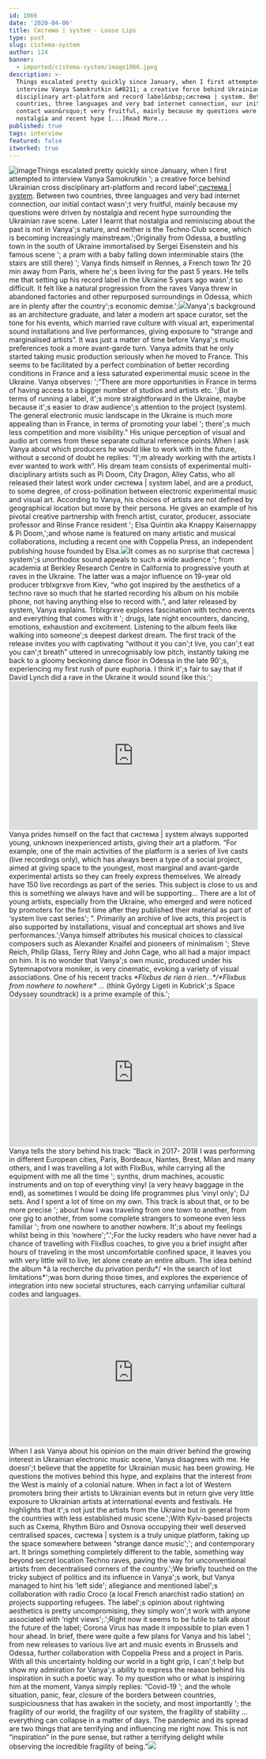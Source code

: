 ```yaml
---
id: 1066
date: '2020-04-06'
title: Cистема | system - Loose Lips
type: post
slug: cistema-system
author: 124
banner:
  - imported/cistema-system/image1066.jpeg
description: >-
  Things escalated pretty quickly since January, when I first attempted to
  interview Vanya Samokrutkin &#8211; a creative force behind Ukrainian cross
  disciplinary art-platform and record label&nbsp;система | system. Between two
  countries, three languages and very bad internet connection, our initial
  contact wasn&rsquo;t very fruitful, mainly because my questions were driven by
  nostalgia and recent hype [...]Read More...
published: true
tags: interview
featured: false
itworked: true
---
```

![image](../imported/cistema-system/image1066.jpeg)Things escalated pretty quickly since January, when I first attempted to interview Vanya Samokrutkin '; a creative force behind Ukrainian cross disciplinary art-platform and record label';[система | system](https://soundcloud.com/systemma1). Between two countries, three languages and very bad internet connection, our initial contact wasn';t very fruitful, mainly because my questions were driven by nostalgia and recent hype surrounding the Ukrainian rave scene. Later I learnt that nostalgia and reminiscing about the past is not in Vanya';s nature, and neither is the Techno Club scene, which is becoming increasingly mainstream.';Originally from Odessa, a bustling town in the south of Ukraine immortalised by Sergei Eisenstein and his famous scene '; a pram with a baby falling down interminable stairs (the stairs are still there) '; Vanya finds himself in Rennes, a French town 1hr 20 min away from Paris, where he';s been living for the past 5 years. He tells me that setting up his record label in the Ukraine 5 years ago wasn';t so difficult. It felt like a natural progression from the raves Vanya threw in abandoned factories and other repurposed surroundings in Odessa, which are in plenty after the country';s economic demise.';![](/wp-content/uploads/live/img/wysiwyg/5e8b2e065fcfb.jpg)Vanya';s background as an architecture graduate, and later a modern art space curator, set the tone for his events, which married rave culture with visual art, experimental sound installations and live performances, giving exposure to “strange and marginalised artists”. It was just a matter of time before Vanya';s music preferences took a more avant-garde turn. Vanya admits that he only started taking music production seriously when he moved to France. This seems to be facilitated by a perfect combination of better recording conditions in France and a less saturated experimental music scene in the Ukraine. Vanya observes: ';“There are more opportunities in France in terms of having access to a bigger number of studios and artists etc. ';But in terms of running a label, it';s more straightforward in the Ukraine, maybe because it';s easier to draw audience';s attention to the project (system). The general electronic music landscape in the Ukraine is much more appealing than in France, in terms of promoting your label '; there';s much less competition and more visibility." His unique perception of visual and audio art comes from these separate cultural reference points.When I ask Vanya about which producers he would like to work with in the future, without a second of doubt he replies: “I';m already working with the artists I ever wanted to work with”. His dream team consists of experimental multi-disciplinary artists such as Pi Doom, City Dragon, Alley Catss, who all released their latest work under система | system label, and are a product, to some degree, of cross-pollination between electronic experimental music and visual art. According to Vanya, his choices of artists are not defined by geographical location but more by their persona. He gives an example of his pivotal creative partnership with french artist, curator, producer, associate professor and Rinse France resident '; Elsa Quintin aka Knappy Kaisernappy & Pi Doom,';and whose name is featured on many artistic and musical collaborations, including a recent one with Coppelia Press, an independent publishing house founded by Elsa.![](/wp-content/uploads/live/img/wysiwyg/5e8b2e2e5ee5c.jpg)It comes as no surprise that система | system';s unorthodox sound appeals to such a wide audience '; from academia at Berkley Research Centre in California to progressive youth at raves in the Ukraine. The latter was a major influence on 19-year old producer trblxgrxve from Kiev, “who got inspired by the aesthetics of a techno rave so much that he started recording his album on his mobile phone, not having anything else to record with.”, and later released by system, Vanya explains. Trblxgrxve explores fascination with techno events and everything that comes with it '; drugs, late night encounters, dancing, emotions, exhaustion and excitement. Listening to the album feels like walking into someone';s deepest darkest dream. The first track of the release invites you with captivating “without it you can';t live, you can';t eat you can';t breath” uttered in unrecognisably low pitch, instantly taking me back to a gloomy beckoning dance floor in Odessa in the late 90';s, experiencing my first rush of pure euphoria. I think it';s fair to say that if David Lynch did a rave in the Ukraine it would sound like this:';<iframe width='100%' height='300' scrolling='no' frameborder='no' allow='autoplay' src='https://w.soundcloud.com/player/?url=https%3A//api.soundcloud.com/playlists/982589623&color=%23ff5500&auto_play=false&hide_related=true&show_comments=false&show_user=false&show_reposts=false&show_teaser=false&visual=true'></iframe>Vanya prides himself on the fact that система | system always supported young, unknown inexperienced artists, giving their art a platform. “For example, one of the main activities of the platform is a series of live casts (live recordings only), which has always been a type of a social project, aimed at giving space to the youngest, most marginal and avant-garde experimental artists so they can freely express themselves. We already have 150 live recordings as part of the series. This subject is close to us and this is something we always have and will be supporting… There are a lot of young artists, especially from the Ukraine, who emerged and were noticed by promoters for the first time after they published their material as part of ‘system live cast series'; ”. Primarily an archive of live acts, this project is also supported by installations, visual and conceptual art shows and live performances.';Vanya himself attributes his musical choices to classical composers such as Alexander Knaifel and pioneers of minimalism '; Steve Reich, Philip Glass, Terry Riley and John Cage, who all had a major impact on him. It is no wonder that Vanya';s own music, produced under his Sytemnapotvora moniker, is very cinematic, evoking a variety of visual associations. One of his recent tracks _\*Flixbus de rien à rien…\*/\*Flixbus from nowhere to nowhere\*_ … (think György Ligeti in Kubrick';s Space Odyssey soundtrack) is a prime example of this.';<iframe width='100%' height='300' scrolling='no' frameborder='no' allow='autoplay' src='https://w.soundcloud.com/player/?url=https%3A//api.soundcloud.com/tracks/735813589&color=%23ff5500&auto_play=false&hide_related=true&show_comments=false&show_user=false&show_reposts=false&show_teaser=false&visual=true'></iframe>Vanya tells the story behind his track: “Back in 2017- 2018 I was performing in different European cities, Paris, Bordeaux, Nantes, Brest, Milan and many others, and I was travelling a lot with FlixBus, while carrying all the equipment with me all the time '; synths, drum machines, acoustic instruments and on top of everything vinyl (a very heavy baggage in the end), as sometimes I would be doing life programmes plus ‘vinyl only'; DJ sets. And I spent a lot of time on my own. This track is about that, or to be more precise '; about how I was traveling from one town to another, from one gig to another, from some complete strangers to someone even less familiar '; from one nowhere to another nowhere. It';s about my feelings whilst being in this ‘nowhere';”.';For the lucky readers who have never had a chance of travelling with FlixBus coaches, to give you a brief insight after hours of traveling in the most uncomfortable confined space, it leaves you with very little will to live, let alone create an entire album. The idea behind the album \*à la recherche du privation perdu\*/ \*In the search of lost limitations\*';was born during those times, and explores the experience of integration into new societal structures, each carrying unfamiliar cultural codes and languages.<iframe width='100%' height='300' scrolling='no' frameborder='no' allow='autoplay' src='https://w.soundcloud.com/player/?url=https%3A//api.soundcloud.com/playlists/955970917&color=%23ff5500&auto_play=false&hide_related=true&show_comments=false&show_user=false&show_reposts=false&show_teaser=false'></iframe>When I ask Vanya about his opinion on the main driver behind the growing interest in Ukrainian electronic music scene, Vanya disagrees with me. He doesn';t believe that the appetite for Ukrainian music has been growing. He questions the motives behind this hype, and explains that the interest from the West is mainly of a colonial nature. When in fact a lot of Western promoters bring their artists to Ukrainian events but in return give very little exposure to Ukrainian artists at international events and festivals. He highlights that it';s not just the artists from the Ukraine but in general from the countries with less established music scene.';With Kyiv-based projects such as Cxema, Rhythm Büro and Osnova occupying their well deserved centralised spaces, система | system is a truly unique platform, taking up the space somewhere between “strange dance music';'; and contemporary art. It brings something completely different to the table, something way beyond secret location Techno raves, paving the way for unconventional artists from decentralised corners of the country.';We briefly touched on the tricky subject of politics and its influence in Vanya';s work, but Vanya managed to hint his ‘left side'; allegiance and mentioned label';s collaboration with radio Croco (a local French anarchist radio station) on projects supporting refugees. The label';s opinion about rightwing aesthetics is pretty uncompromising, they simply won';t work with anyone associated with ‘right views';.';Right now it seems to be futile to talk about the future of the label; Corona Virus has made it impossible to plan even 1 hour ahead. In brief, there were quite a few plans for Vanya and his label '; from new releases to various live art and music events in Brussels and Odessa, further collaboration with Coppelia Press and a project in Paris. With all this uncertainty holding our world in a tight grip, I can';t help but show my admiration for Vanya';s ability to express the reason behind his inspiration in such a poetic way. To my question who or what is inspiring him at the moment, Vanya simply replies: “Covid-19 '; and the whole situation, panic, fear, closure of the borders between countries, suspiciousness that has awaken in the society, and most importantly '; the fragility of our world, the fragility of our system, the fragility of stability … everything can collapse in a matter of days. The pandemic and its spread are two things that are terrifying and influencing me right now. This is not “inspiration” in the pure sense, but rather a terrifying delight while observing the incredible fragility of being.”![](/wp-content/uploads/live/img/wysiwyg/5e8b2e6f52183.jpg)